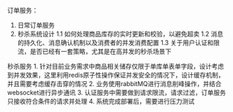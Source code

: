 订单服务：
1. 日常订单服务
2. 秒杀系统设计
    1.1  如何处理商品库存的实时更新和校验，以避免超卖
    1.2  消息的持久化、消息确认机制以及消费者的并发消费配置
    1.3  关于用户认证和限流，是否已经有一套策略，尤其是在高并发的秒杀场景下

秒杀服务
    1. 针对目前业务需求中商品相关储存仅限于单库单表单字段，设计考虑到并发效果，这里利用redis原子性操作保证并发安全的情况下，设计缓存机制，并且需要考虑缓存击穿的情况
    2. 业务使用rabbitMQ进行消息削峰操作，并结合websocket进行异步通讯
    3. 认证服务中需要做到请求限流，请求过滤，订单服务只接收符合条件的请求并处理
    4. 系统完成部署后，需要进行压力测试
